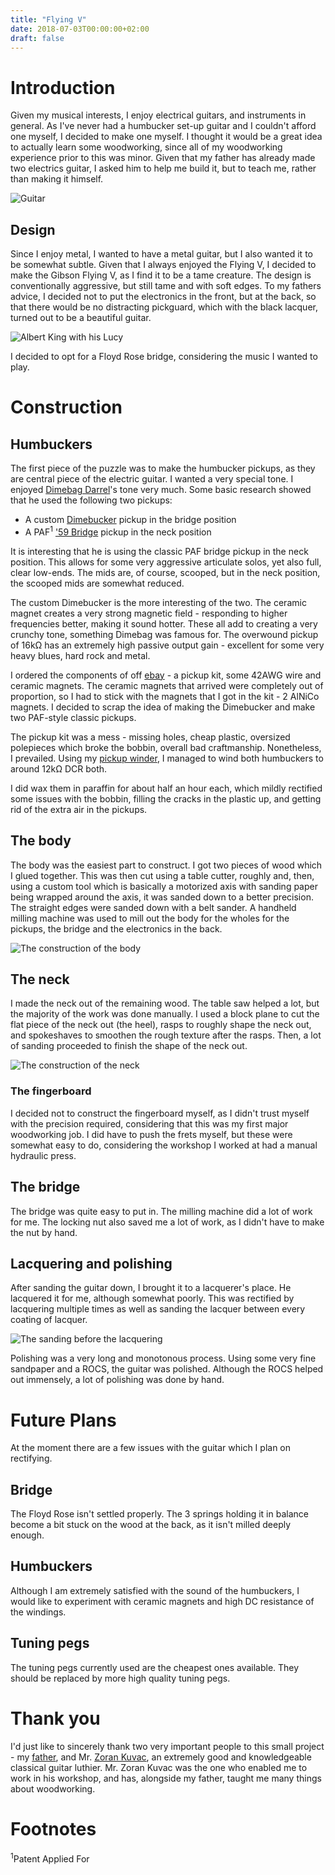 ```yaml
---
title: "Flying V"
date: 2018-07-03T00:00:00+02:00
draft: false
---
```


# Introduction
Given my musical interests, I enjoy electrical guitars, and instruments in general. As I've never had a humbucker set-up guitar and I couldn't afford one myself, I decided to make one myself. I thought it would be a great idea to actually learn some woodworking, since all of my woodworking experience prior to this was minor. Given that my father has already made two electrics guitar, I asked him to help me build it, but to teach me, rather than making it himself.

![Guitar](/img/flying-v/guitar.jpg)

## Design

Since I enjoy metal, I wanted to have a metal guitar, but I also wanted it to be somewhat subtle. Given that I always enjoyed the Flying V, I decided to make the Gibson Flying V, as I find it to be a tame creature. The design is conventionally aggressive, but still tame and with soft edges. To my fathers advice, I decided not to put the electronics in the front, but at the back, so that there would be no distracting pickguard, which with the black lacquer, turned out to be a beautiful guitar.

![Albert King with his Lucy](https://memphisrocknsoul.files.wordpress.com/2014/02/albertkingalbertking02.jpg)

I decided to opt for a Floyd Rose bridge, considering the music I wanted to play.

# Construction

## Humbuckers

The first piece of the puzzle was to make the humbucker pickups, as they are central piece of the electric guitar. I wanted a very special tone. I enjoyed [Dimebag Darrel](https://en.wikipedia.org/wiki/Dimebag_Darrell)'s tone very much. Some basic research showed that he used the following two pickups:

* A custom [Dimebucker](https://www.seymourduncan.com/pickup/dimebucker) pickup in the bridge position
* A PAF<sup>1</sup> ['59 Bridge](https://www.seymourduncan.com/pickup/59-bridge) pickup in the neck position

It is interesting that he is using the classic PAF bridge pickup in the neck position. This allows for some very aggressive articulate solos, yet also full, clear low-ends. The mids are, of course, scooped, but in the neck position, the scooped mids are somewhat reduced.

The custom Dimebucker is the more interesting of the two. The ceramic magnet creates a very strong magnetic field - responding to higher frequencies better, making it sound hotter. These all add to creating a very crunchy tone, something Dimebag was famous for. The overwound pickup of 16kΩ has an extremely high passive output gain - excellent for some very heavy blues, hard rock and metal.

I ordered the components of off [ebay](https://www.ebay.com) - a pickup kit, some 42AWG wire and ceramic magnets. The ceramic magnets that arrived were completely out of proportion, so I had to stick with the magnets that I got in the kit - 2 AlNiCo magnets. I decided to scrap the idea of making the Dimebucker and make two PAF-style classic pickups.

The pickup kit was a mess - missing holes, cheap plastic, oversized polepieces which broke the bobbin, overall bad craftmanship. Nonetheless, I prevailed. Using my [pickup winder](winder), I managed to wind both humbuckers to around 12kΩ DCR both. 

I did wax them in paraffin for about half an hour each, which mildly rectified some issues with the bobbin, filling the cracks in the plastic up, and getting rid of the extra air in the pickups.

## The body

The body was the easiest part to construct. I got two pieces of wood which I glued together. This was then cut using a table cutter, roughly and, then, using a custom tool which is basically a motorized axis with sanding paper being wrapped around the axis, it was sanded down to a better precision. The straight edges were sanded down with a belt sander. A handheld milling machine was used to mill out the body for the wholes for the pickups, the bridge and the electronics in the back.

![The construction of the body](/img/flying-v/body-construction.jpg)

## The neck

I made the neck out of the remaining wood. The table saw helped a lot, but the majority of the work was done manually. I used a block plane to cut the flat piece of the neck out (the heel), rasps to roughly shape the neck out, and spokeshaves to smoothen the rough texture after the rasps. Then, a lot of sanding proceeded to finish the shape of the neck out. 

![The construction of the neck](/img/flying-v/neck-construction.jpg)

### The fingerboard

I decided not to construct the fingerboard myself, as I didn't trust myself with the precision required, considering that this was my first major woodworking job. I did have to push the frets myself, but these were somewhat easy to do, considering the workshop I worked at had a manual hydraulic press.

## The bridge

The bridge was quite easy to put in. The milling machine did a lot of work for me. The locking nut also saved me a lot of work, as I didn't have to make the nut by hand.

## Lacquering and polishing

After sanding the guitar down, I brought it to a lacquerer's place. He lacquered it for me, although somewhat poorly. This was rectified by lacquering multiple times as well as sanding the lacquer between every coating of lacquer.

![The sanding before the lacquering](/img/flying-v/polishing.jpg)

Polishing was a very long and monotonous process. Using some very fine sandpaper and a ROCS, the guitar was polished. Although the ROCS helped out immensely, a lot of polishing was done by hand.

# Future Plans

At the moment there are a few issues with the guitar which I plan on rectifying.

## Bridge

The Floyd Rose isn't settled properly. The 3 springs holding it in balance become a bit stuck on the wood at the back, as it isn't milled deeply enough.

## Humbuckers

Although I am extremely satisfied with the sound of the humbuckers, I would like to experiment with ceramic magnets and high DC resistance of the windings.

## Tuning pegs

The tuning pegs currently used are the cheapest ones available. They should be replaced by more high quality tuning pegs.

# Thank you

I'd just like to sincerely thank two very important people to this small project - my [father](https://www.dragovejnovic.com), and Mr. [Zoran Kuvac](https://www.guitarsalon.com/store/p4742-2015-zoran-kuvac-cdar.html), an extremely good and knowledgeable classical guitar luthier. Mr. Zoran Kuvac was the one who enabled me to work in his workshop, and has, alongside my father, taught me many things about woodworking.

# Footnotes
<sup>1</sup>Patent Applied For
